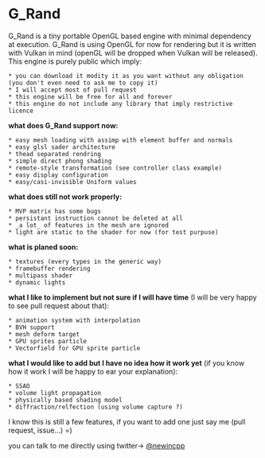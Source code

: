 # G_Rand
G_Rand is a tiny portable OpenGL based engine with minimal dependency at execution.
G_Rand is using OpenGL for now for rendering but it is written with Vulkan in mind (openGL will be dropped when Vulkan will be released).
This engine is purely public which imply:

    * you can download it modity it as you want without any obligation (you don't even need to ask me to copy it)
    * I will accept most of pull request
    * this engine will be free for all and forever
    * this engine do not include any library that imply restrictive licence


**what does G_Rand support now:**

    * easy mesh loading with assimp with element buffer and normals
    * easy glsl sader architecture
    * thead separated rendring
    * simple direct phong shading
    * remote-style transformation (see controller class example)
    * easy display configuration
    * easy/casi-invisible Uniform values

**what does still not work properly:**

    * MVP matrix has some bugs
    * persistant instruction cannot be deleted at all
    * _a lot_ of features in the mesh are ignored
    * light are static to the shader for now (for test purpuse)

**what is planed soon:**

    * textures (every types in the generic way)
    * framebuffer rendering
    * multipass shader
    * dynamic lights

**what I like to implement but not sure if I will have time** (I will be very happy to see pull request about that):

    * animation system with interpolation
    * BVH support
    * mesh deform target
    * GPU sprites particle
    * Vectorfield for GPU sprite particle

**what I would like to add but I have no idea how it work yet** (if you know how it work I will be happy to ear your explanation):

    * SSAO
    * volume light propagation
    * physically based shading model
    * diffraction/relfection (using volume capture ?)


I know this is still a few features, if you want to add one just say me (pull request, issue...) =)

you can talk to me directly using twitter-> [@newincpp](https://twitter.com/newincpp)
